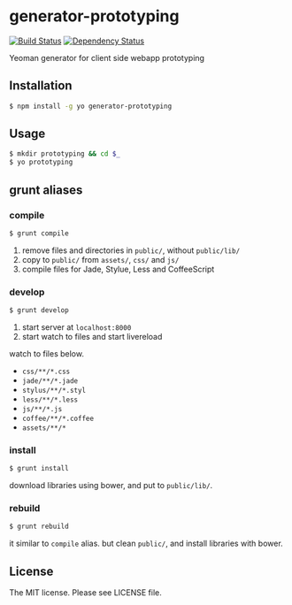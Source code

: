 # generator-prototyping

[![Build Status](https://travis-ci.org/sasaplus1/generator-prototyping.png)](https://travis-ci.org/sasaplus1/generator-prototyping)
[![Dependency Status](https://gemnasium.com/sasaplus1/generator-prototyping.png)](https://gemnasium.com/sasaplus1/generator-prototyping)

Yeoman generator for client side webapp prototyping

## Installation

```sh
$ npm install -g yo generator-prototyping
```

## Usage

```sh
$ mkdir prototyping && cd $_
$ yo prototyping
```

## grunt aliases

### compile

```sh
$ grunt compile
```

1. remove files and directories in `public/`, without `public/lib/`
1. copy to `public/` from `assets/`, `css/` and `js/`
1. compile files for Jade, Stylue, Less and CoffeeScript

### develop

```sh
$ grunt develop
```

1. start server at `localhost:8000`
1. start watch to files and start livereload

watch to files below.

- `css/**/*.css`
- `jade/**/*.jade`
- `stylus/**/*.styl`
- `less/**/*.less`
- `js/**/*.js`
- `coffee/**/*.coffee`
- `assets/**/*`

### install

```sh
$ grunt install
```

download libraries using bower, and put to `public/lib/`.

### rebuild

```sh
$ grunt rebuild
```

it similar to `compile` alias. but clean `public/`, and install libraries with bower.

## License

The MIT license. Please see LICENSE file.
